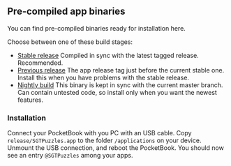 ## Pre-compiled app binaries

You can find pre-compiled binaries ready for installation here.

Choose between one of these build stages:

* [Stable release](https://github.com/SteffenBauer/PocketPuzzles/blob/master/release/stable/SGTPuzzles.app) Compiled in sync with the latest tagged release. Recommended.
* [Previous release](https://github.com/SteffenBauer/PocketPuzzles/blob/master/release/previous/SGTPuzzles.app) The app release tag just before the current stable one. Install this when you have problems with the stable release.
* [Nightly build](https://github.com/SteffenBauer/PocketPuzzles/blob/master/release/nightly/SGTPuzzles.app) This binary is kept in sync with the current master branch. Can contain untested code, so install only when you want the newest features.

### Installation

Connect your PocketBook with you PC with an USB cable. Copy `release/SGTPuzzles.app` to the folder `/applications` on your device. Unmount the USB connection, and reboot the PocketBook. You should now see an entry `@SGTPuzzles` among your apps.

